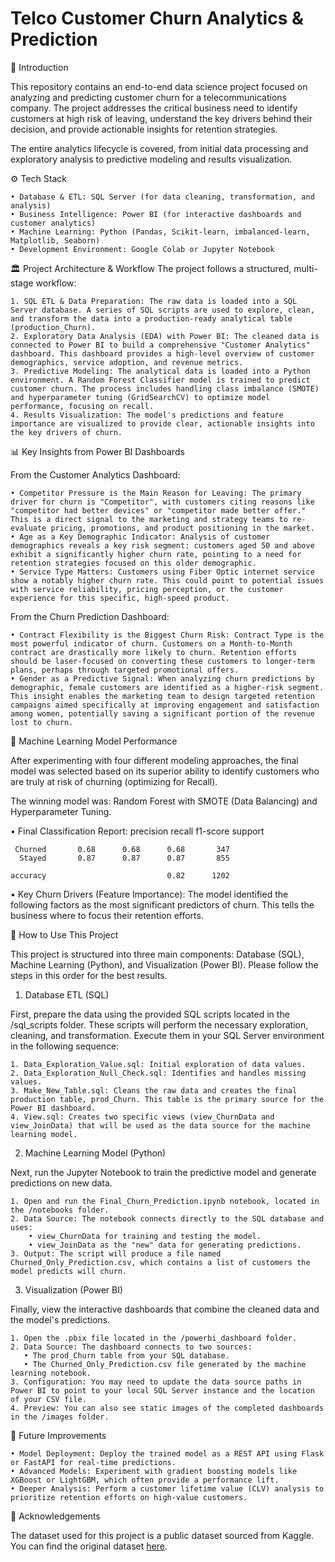 # Telco Customer Churn Analytics & Prediction
📌 Introduction

This repository contains an end-to-end data science project focused on analyzing and predicting customer churn for a telecommunications company. The project addresses the critical business need to identify customers at high risk of leaving, understand the key drivers behind their decision, and provide actionable insights for retention strategies.

The entire analytics lifecycle is covered, from initial data processing and exploratory analysis to predictive modeling and results visualization.

⚙️ Tech Stack

	• Database & ETL: SQL Server (for data cleaning, transformation, and analysis)
	• Business Intelligence: Power BI (for interactive dashboards and customer analytics)
	• Machine Learning: Python (Pandas, Scikit-learn, imbalanced-learn, Matplotlib, Seaborn)
	• Development Environment: Google Colab or Jupyter Notebook

🏛️ Project Architecture & Workflow
The project follows a structured, multi-stage workflow:

	1. SQL ETL & Data Preparation: The raw data is loaded into a SQL Server database. A series of SQL scripts are used to explore, clean, and transform the data into a production-ready analytical table (production_Churn).
	2. Exploratory Data Analysis (EDA) with Power BI: The cleaned data is connected to Power BI to build a comprehensive "Customer Analytics" dashboard. This dashboard provides a high-level overview of customer demographics, service adoption, and revenue metrics.
	3. Predictive Modeling: The analytical data is loaded into a Python environment. A Random Forest Classifier model is trained to predict customer churn. The process includes handling class imbalance (SMOTE) and hyperparameter tuning (GridSearchCV) to optimize model performance, focusing on recall.
	4. Results Visualization: The model's predictions and feature importance are visualized to provide clear, actionable insights into the key drivers of churn.

📊 Key Insights from Power BI Dashboards

From the Customer Analytics Dashboard:

	• Competitor Pressure is the Main Reason for Leaving: The primary driver for churn is "Competitor", with customers citing reasons like "competitor had better devices" or "competitor made better offer." This is a direct signal to the marketing and strategy teams to re-evaluate pricing, promotions, and product positioning in the market.
	• Age as a Key Demographic Indicator: Analysis of customer demographics reveals a key risk segment: customers aged 50 and above exhibit a significantly higher churn rate, pointing to a need for retention strategies focused on this older demographic.
	• Service Type Matters: Customers using Fiber Optic internet service show a notably higher churn rate. This could point to potential issues with service reliability, pricing perception, or the customer experience for this specific, high-speed product.

From the Churn Prediction Dashboard:

	• Contract Flexibility is the Biggest Churn Risk: Contract Type is the most powerful indicator of churn. Customers on a Month-to-Month contract are drastically more likely to churn. Retention efforts should be laser-focused on converting these customers to longer-term plans, perhaps through targeted promotional offers.
	• Gender as a Predictive Signal: When analyzing churn predictions by demographic, female customers are identified as a higher-risk segment. This insight enables the marketing team to design targeted retention campaigns aimed specifically at improving engagement and satisfaction among women, potentially saving a significant portion of the revenue lost to churn.

🤖 Machine Learning Model Performance

After experimenting with four different modeling approaches, the final model was selected based on its superior ability to identify customers who are truly at risk of churning (optimizing for Recall).

The winning model was: Random Forest with SMOTE (Data Balancing) and Hyperparameter Tuning.

• Final Classification Report:
              precision    recall  f1-score   support

     Churned       0.68      0.68      0.68       347
      Stayed       0.87      0.87      0.87       855

    accuracy                           0.82      1202

• Key Churn Drivers (Feature Importance): The model identified the following factors as the most significant predictors of churn. This tells the business where to focus their retention efforts.

🚀 How to Use This Project

This project is structured into three main components: Database (SQL), Machine Learning (Python), and Visualization (Power BI). Please follow the steps in this order for the best results.

1. Database ETL (SQL)

First, prepare the data using the provided SQL scripts located in the /sql_scripts folder. These scripts will perform the necessary exploration, cleaning, and transformation. Execute them in your SQL
Server environment in the following sequence:

	1. Data_Exploration_Value.sql: Initial exploration of data values.
	2. Data_Exploration_Null_Check.sql: Identifies and handles missing values.
	3. Make_New_Table.sql: Cleans the raw data and creates the final production table, prod_Churn. This table is the primary source for the Power BI dashboard.
	4. View.sql: Creates two specific views (view_ChurnData and view_JoinData) that will be used as the data source for the machine learning model.

2. Machine Learning Model (Python)

Next, run the Jupyter Notebook to train the predictive model and generate predictions on new data.

	1. Open and run the Final_Churn_Prediction.ipynb notebook, located in the /notebooks folder.
	2. Data Source: The notebook connects directly to the SQL database and uses:
		• view_ChurnData for training and testing the model.
		• view_JoinData as the "new" data for generating predictions.
	3. Output: The script will produce a file named Churned_Only_Prediction.csv, which contains a list of customers the model predicts will churn.

3. Visualization (Power BI)

Finally, view the interactive dashboards that combine the cleaned data and the model's predictions.

	1. Open the .pbix file located in the /powerbi_dashboard folder.
	2. Data Source: The dashboard connects to two sources:
	   • The prod_Churn table from your SQL database.
	   • The Churned_Only_Prediction.csv file generated by the machine learning notebook.
	3. Configuration: You may need to update the data source paths in Power BI to point to your local SQL Server instance and the location of your CSV file.
	4. Preview: You can also see static images of the completed dashboards in the /images folder.

🔮 Future Improvements

	• Model Deployment: Deploy the trained model as a REST API using Flask or FastAPI for real-time predictions.
	• Advanced Models: Experiment with gradient boosting models like XGBoost or LightGBM, which often provide a performance lift.
	• Deeper Analysis: Perform a customer lifetime value (CLV) analysis to prioritize retention efforts on high-value customers.

🙏 Acknowledgements

The dataset used for this project is a public dataset sourced from Kaggle. You can find the original dataset [here](https://www.kaggle.com/datasets/nguyenduongthanhthuy/telecom-churn-dataset/data).

